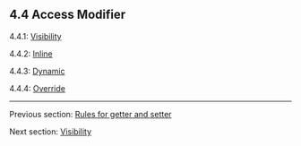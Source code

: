 ## 4.4 Access Modifier

4.4.1: [Visibility](class-field-visibility.md)

4.4.2: [Inline](class-field-inline.md)

4.4.3: [Dynamic](class-field-dynamic.md)

4.4.4: [Override](class-field-override.md)

---

Previous section: [Rules for getter and setter](class-field-property-rules.md)

Next section: [Visibility](class-field-visibility.md)